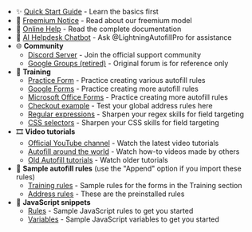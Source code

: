 - ✨ [Quick Start Guide](https://www.tohodo.com/autofill/quickstart.html) - Learn the basics first
- 📢 [Freemium Notice](https://www.tohodo.com/autofill/freemium.html) - Read about our freemium model
- 📕 [Online Help](https://www.tohodo.com/autofill/help.html) - Read the complete documentation
- 🤖 [AI Helpdesk Chatbot](https://poe.com/LightningAutofillPro) - Ask @LightningAutofillPro for assistance
- 🌐 **Community**
  - [Discord Server](https://discord.gg/NY6xxsQBRD) - Join the official support community
  - [Google Groups (retired)](https://groups.google.com/g/chrome-autofill) - Original forum is for reference only
- 💪 **Training**
  - [Practice Form](https://www.tohodo.com/autofill/form.html) - Practice creating various autofill rules
  - [Google Forms](https://docs.google.com/forms/d/e/1FAIpQLSfBeozaGcMlNlh2Zx0_We6weVrp9ivui_enI1vUOo4aOUq5lQ/viewform) - Practice creating more autofill rules
  - [Microsoft Office Forms](https://forms.microsoft.com/Pages/ResponsePage.aspx?id=DQSIkWdsW0yxEjajBLZtrQAAAAAAAAAAAAYAAJPcBV1UMkFGMTlLQzQ5VzA1UDVROE1ZWU5FQVZHTi4u) - Practice creating more autofill rules
  - [Checkout example](https://greenido.github.io/Product-Site-101/form-cc-example.html) - Test your global address rules here
  - [Regular expressions](https://regex101.com/) - Sharpen your regex skills for field targeting
  - [CSS selectors](https://flukeout.github.io/) - Sharpen your CSS skills for field targeting
- 🎞️ **Video tutorials**
  - [Official YouTube channel](https://www.youtube.com/@lightningautofill) - Watch the latest video tutorials
  - [Autofill around the world](https://www.youtube.com/playlist?list=PLwaOpg9d0KdXgwu7WlVILZCNGrKctUCoC) - Watch how-to videos made by others
  - [Old Autofill tutorials](https://www.youtube.com/playlist?list=PLwaOpg9d0KdWp9kjGg4UyqJ6fGGzbtklK) - Watch older tutorials
- 📃 **Sample autofill rules** (use the "Append" option if you import these rules)
  - [Training rules](https://pastebin.com/raw/k5j87pZB) - Sample rules for the forms in the Training section
  - [Address rules](https://pastebin.com/raw/Rk42q0cv) - These are the preinstalled rules
- 📜 **JavaScript snippets**
  - [Rules](https://github.com/thdoan/autofill-snippets/blob/main/rules.txt) - Sample JavaScript rules to get you started
  - [Variables](https://github.com/thdoan/autofill-snippets/blob/main/variables.txt) - Sample JavaScript variables to get you started
